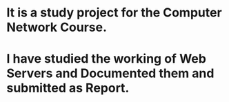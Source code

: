 # It is a study project for the Computer Network Course. 
# I have studied the working of Web Servers and Documented them and submitted as Report.
